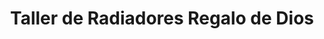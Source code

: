 ---
title: "Taller de Radiadores Regalo de Dios"
url: /valladolid/taller-de-radiadores-regalo-de-dios/
shop: reparación de automóviles
---